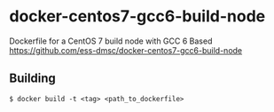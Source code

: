 # docker-centos7-gcc6-build-node

Dockerfile for a CentOS 7 build node with GCC 6
Based https://github.com/ess-dmsc/docker-centos7-gcc6-build-node

## Building

    $ docker build -t <tag> <path_to_dockerfile>
